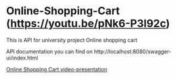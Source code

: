 # Online-Shopping-Cart (https://youtu.be/pNk6-P3l92c)
This is API for university project Online shopping cart


API documentation you can find on http://localhost:8080/swagger-ui/index.html

[Online Shopping Cart video-presentation](https://youtu.be/pNk6-P3l92c)
